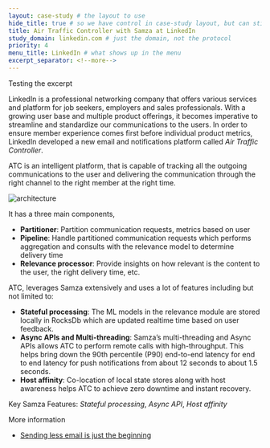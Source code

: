 ```yaml
---
layout: case-study # the layout to use
hide_title: true # so we have control in case-study layout, but can still use page
title: Air Traffic Controller with Samza at LinkedIn
study_domain: linkedin.com # just the domain, not the protocol
priority: 4
menu_title: LinkedIn # what shows up in the menu
excerpt_separator: <!--more-->
---
```

<!--
   Licensed to the Apache Software Foundation (ASF) under one or more
   contributor license agreements.  See the NOTICE file distributed with
   this work for additional information regarding copyright ownership.
   The ASF licenses this file to You under the Apache License, Version 2.0
   (the "License"); you may not use this file except in compliance with
   the License.  You may obtain a copy of the License at

       http://www.apache.org/licenses/LICENSE-2.0

   Unless required by applicable law or agreed to in writing, software
   distributed under the License is distributed on an "AS IS" BASIS,
   WITHOUT WARRANTIES OR CONDITIONS OF ANY KIND, either express or implied.
   See the License for the specific language governing permissions and
   limitations under the License.
-->

Testing the excerpt

<!--more-->

LinkedIn is a professional networking company that offers various services and platform for job seekers, employers and sales professionals. With a growing user base and multiple product offerings, it becomes imperative to streamline and standardize our communications to the users. In order to ensure member experience comes first before individual product metrics, LinkedIn developed a new email and notifications platform called *Air Traffic Controller*.

ATC is an intelligent platform, that is capable of tracking all the outgoing communications to the user and delivering the communication through the right channel to the right member at the right time.

<img src="/img/{{site.version}}/case-studies/linkedin-atc-samza-pipeline.png" alt="architecture" style="max-width: 80%; height: auto;" onclick="window.open(this.src)"/>

It has a three main components,

- **Partitioner**: Partition communication requests, metrics based on user
- **Pipeline**: Handle partitioned communication requests which performs aggregation and consults with the relevance model to determine delivery time
- **Relevance processor**: Provide insights on how relevant is the content to the user, the right delivery time, etc.

ATC, leverages Samza extensively and uses a lot of features including but not limited to:

- **Stateful processing**: The ML models in the relevance module are stored locally in RocksDb which are updated realtime time based on user feedback.
- **Async APIs and Multi-threading**: Samza’s multi-threading and Async APIs allows ATC to perform remote calls with high-throughput. This helps bring down the 90th percentile (P90) end-to-end latency for end to end latency for push notifications from about 12 seconds to about 1.5 seconds.
- **Host affinity**: Co-location of local state stores along with host awareness helps ATC to achieve zero downtime and instant recovery.

Key Samza Features: *Stateful processing*, *Async API*, *Host affinity*

More information

- [Sending less email is just the beginning](https://blog.linkedin.com/2015/11/10/sending-less-email-is-just-the-beginning)
